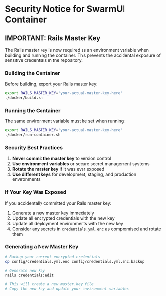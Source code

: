 # Security Notice for SwarmUI Container

## IMPORTANT: Rails Master Key

The Rails master key is now required as an environment variable when building and running the container. This prevents the accidental exposure of sensitive credentials in the repository.

### Building the Container

Before building, export your Rails master key:

```bash
export RAILS_MASTER_KEY='your-actual-master-key-here'
./docker/build.sh
```

### Running the Container

The same environment variable must be set when running:

```bash
export RAILS_MASTER_KEY='your-actual-master-key-here'
./docker/run-container.sh
```

### Security Best Practices

1. **Never commit the master key** to version control
2. **Use environment variables** or secure secret management systems
3. **Rotate the master key** if it was ever exposed
4. **Use different keys** for development, staging, and production environments

### If Your Key Was Exposed

If you accidentally committed your Rails master key:

1. Generate a new master key immediately
2. Update all encrypted credentials with the new key
3. Update all deployment environments with the new key
4. Consider any secrets in `credentials.yml.enc` as compromised and rotate them

### Generating a New Master Key

```bash
# Backup your current encrypted credentials
cp config/credentials.yml.enc config/credentials.yml.enc.backup

# Generate new key
rails credentials:edit

# This will create a new master.key file
# Copy the new key and update your environment variables
```